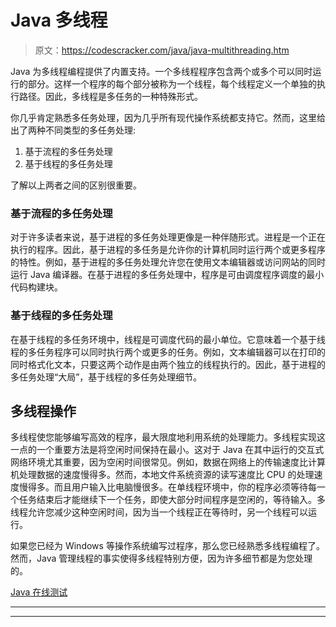 # Java 多线程

> 原文：<https://codescracker.com/java/java-multithreading.htm>

Java 为多线程编程提供了内置支持。一个多线程程序包含两个或多个可以同时运行的部分。这样一个程序的每个部分被称为一个线程，每个线程定义一个单独的执行路径。因此，多线程是多任务的一种特殊形式。

你几乎肯定熟悉多任务处理，因为几乎所有现代操作系统都支持它。然而，这里给出了两种不同类型的多任务处理:

1.  基于流程的多任务处理
2.  基于线程的多任务处理

了解以上两者之间的区别很重要。

### 基于流程的多任务处理

对于许多读者来说，基于进程的多任务处理更像是一种伴随形式。进程是一个正在执行的程序。因此，基于进程的多任务是允许你的计算机同时运行两个或更多程序的特性。例如，基于进程的多任务处理允许您在使用文本编辑器或访问网站的同时运行 Java 编译器。在基于进程的多任务处理中，程序是可由调度程序调度的最小代码构建块。

### 基于线程的多任务处理

在基于线程的多任务环境中，线程是可调度代码的最小单位。它意味着一个基于线程的多任务程序可以同时执行两个或更多的任务。例如，文本编辑器可以在打印的同时格式化文本，只要这两个动作是由两个独立的线程执行的。因此，基于进程的多任务处理“大局”，基于线程的多任务处理细节。

## 多线程操作

多线程使您能够编写高效的程序，最大限度地利用系统的处理能力。多线程实现这一点的一个重要方法是将空闲时间保持在最小。这对于 Java 在其中运行的交互式网络环境尤其重要，因为空闲时间很常见。例如，数据在网络上的传输速度比计算机处理数据的速度慢得多。然而，本地文件系统资源的读写速度比 CPU 的处理速度慢得多。而且用户输入比电脑慢很多。在单线程环境中，你的程序必须等待每一个任务结束后才能继续下一个任务，即使大部分时间程序是空闲的，等待输入。多线程允许您减少这种空闲时间，因为当一个线程正在等待时，另一个线程可以运行。

如果您已经为 Windows 等操作系统编写过程序，那么您已经熟悉多线程编程了。然而，Java 管理线程的事实使得多线程特别方便，因为许多细节都是为您处理的。

[Java 在线测试](/exam/showtest.php?subid=1)

* * *

* * *